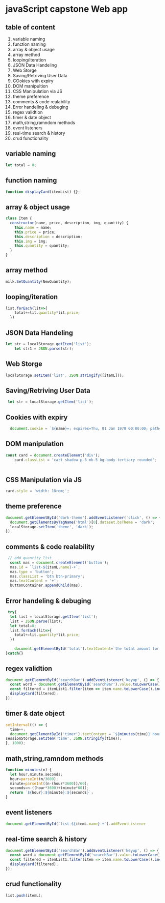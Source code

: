 # javaScript capstone Web app
## table of content
1. variable naming 
2. function naming
3. array & object usage
4. array method
5. looping/iteration
6. JSON Data Handeling
7. Web Storge
8. Saving/Retriving User Data
9. COokies with expiry
10. DOM manipultion
11. CSS Manipulation via JS
12. theme preference
13. comments & code realability
14. Error handeling & debuging
15. regex validtion
16. timer & date object
17. math,string,ramndom methods
18. event listeners
19. real-time search & history
20. crud functionality
## variable naming
````javaScript
let total = 0;
````
## function naming
````javaScript
function displayCard(itemList) {};
````
## array & object usage
````javaScript
class Item {
  constructor(name, price, description, img, quantity) {
    this.name = name;
    this.price = price;
    this.description = description;
    this.img = img;
    this.quantity = quantity;
  }
}
````
## array method
````javaScript
milk.SetQuantity(NewQuantity);
````
## looping/iteration
````javaScript
list.forEach(lit=>{
    total+=lit.quantity*lit.price;
  })
````
## JSON Data Handeling
````javaScript
let str = localStorage.getItem('list');
    let str1 = JSON.parse(str);
````
##  Web Storge
````javaScript
localStorage.setItem('list', JSON.stringify([itemL]));
````
## Saving/Retriving User Data
````javaScript
 let str = localStorage.getItem('list');
````
## Cookies with expiry
````javaScript
  document.cookie = `${name}=; expires=Thu, 01 Jan 1970 00:00:00; path=/`;
````
## DOM manipulation
````javaScript
const card = document.createElement('div');
    card.classList = 'cart shadow p-3 mb-5 bg-body-tertiary rounded';
    
````
## CSS Manipulation via JS
````javaScript
card.style = 'width: 18rem;';
````
## theme preference
````javaScript
document.getElementById('dark-theme').addEventListener('click', () => {
  document.getElementsByTagName('html')[0].dataset.bsTheme = 'dark';
  localStorage.setItem('theme', 'dark');
});
````
## comments & code realability
````javaScript
 // add quantity list
  const mas = document.createElement('button');
  mas.id = `list-${itemL.name}-+`;
  mas.type = 'button';
  mas.classList = 'btn btn-primary';
  mas.textContent = '+';
  buttonContainer.appendChild(mas);
````
## Error handeling & debuging

````javaScript
 try{
  let list = localStorage.getItem('list');
  list = JSON.parse(list);
  let total=0;
  list.forEach(lit=>{
    total+=lit.quantity*lit.price;
  })
  
    document.getElementById('total').textContent=`the total amount for your purchase is $${total}`;
}catch{}
````
## regex validtion
````javaScript
document.getElementById('searchBar').addEventListener('keyup', () => {
  const word = document.getElementById('searchBar').value.toLowerCase();
  const filtered = itemList1.filter(item => item.name.toLowerCase().includes(word));
  displayCard(filtered);
});
````
## timer & date object
````javaScript
setInterval(() => {
  time++;
  document.getElementById('timer').textContent = `${minutes(time)} hour(s) spend on this app`;
sessionStorage.setItem('time', JSON.stringify(time));
}, 1000);
````
## math,string,ramndom methods

````javaScript
function minutes(n) {
  let hour,minute,seconds;
  hour=parseInt(n/3600);
  minute=parseInt((n-(hour*3600))/60);
  seconds=n-((hour*3600)+(minute*60));  
  return `${hour}:${minute}:${seconds}`;
}
````
## event listeners
````javaScript
document.getElementById(`list-${itemL.name}-+`).addEventListener
````
## real-time search & history
````javaScript
document.getElementById('searchBar').addEventListener('keyup', () => {
  const word = document.getElementById('searchBar').value.toLowerCase();
  const filtered = itemList1.filter(item => item.name.toLowerCase().includes(word));
  displayCard(filtered);
});
````
## crud functionality
````javaScript
list.push(itemL);
````

